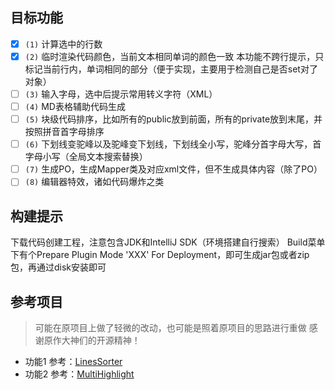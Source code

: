## 目标功能
- [x] `(1)` 计算选中的行数
- [x] `(2)` 临时渲染代码颜色，当前文本相同单词的颜色一致
      本功能不跨行提示，只标记当前行内，单词相同的部分（便于实现，主要用于检测自己是否set对了对象）
- [ ] `(3)` 输入字母，选中后提示常用转义字符（XML）
- [ ] `(4)` MD表格辅助代码生成
- [ ] `(5)` 块级代码排序，比如所有的public放到前面，所有的private放到末尾，并按照拼音首字母排序
- [ ] `(6)` 下划线变驼峰以及驼峰变下划线，下划线全小写，驼峰分首字母大写，首字母小写（全局文本搜索替换）
- [ ] `(7)` 生成PO，生成Mapper类及对应xml文件，但不生成具体内容（除了PO）
- [ ] `(8)` 编辑器特效，诸如代码爆炸之类

## 构建提示
下载代码创建工程，注意包含JDK和IntelliJ SDK（环境搭建自行搜索）
Build菜单下有个Prepare Plugin Mode 'XXX' For Deployment，即可生成jar包或者zip包，再通过disk安装即可

## 参考项目
> 可能在原项目上做了轻微的改动，也可能是照着原项目的思路进行重做
> 感谢原作大神们的开源精神！

- 功能1 参考：[LinesSorter](https://github.com/syllant/idea-plugin-linessorter)
- 功能2 参考：[MultiHighlight](https://github.com/huoguangjin/MultiHighlight)

